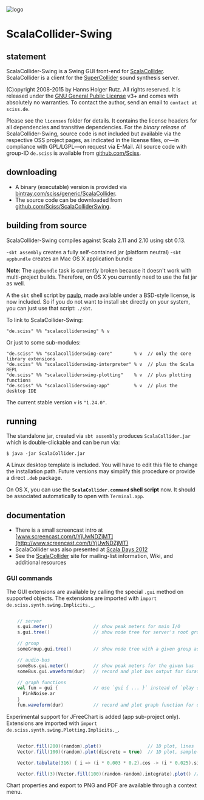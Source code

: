 ![logo](https://raw.githubusercontent.com/wiki/Sciss/ScalaCollider/images/scalacollider_logo.png)

# ScalaCollider-Swing

## statement

ScalaCollider-Swing is a Swing GUI front-end for [ScalaCollider](https://github.com/Sciss/ScalaCollider). ScalaCollider is a client for the [SuperCollider](http://supercollider.sourceforge.net/) sound synthesis server.

(C)opyright 2008-2015 by Hanns Holger Rutz. All rights reserved. It is released under the [GNU General Public License](http://github.com/Sciss/ScalaColliderSwing/blob/master/licenses/ScalaColliderSwing-License.txt) v3+ and comes with absolutely no warranties. To contact the author, send an email to `contact at sciss.de`.

Please see the `licenses` folder for details. It contains the license headers for all dependencies and transitive dependencies. For the _binary release_ of ScalaCollider-Swing, source code is not included but available via the respective OSS project pages, as indicated in the license files, or&mdash;in compliance with GPL/LGPL&mdash;on request via E-Mail. All source code with group-ID `de.sciss` is available from [github.com/Sciss](https://github.com/Sciss).

## downloading

- A binary (executable) version is provided via [bintray.com/sciss/generic/ScalaCollider](https://bintray.com/sciss/generic/ScalaCollider).
- The source code can be downloaded from [github.com/Sciss/ScalaColliderSwing](http://github.com/Sciss/ScalaColliderSwing).

## building from source

ScalaCollider-Swing compiles against Scala 2.11 and 2.10 using sbt 0.13.

-`sbt assembly` creates a fully self-contained jar (platform neutral)
-`sbt appbundle` creates an Mac OS X application bundle

__Note__: The `appbundle` task is currently broken because it doesn't work with multi-project builds. Therefore, on OS X you currently need to use the fat jar as well.

A the `sbt` shell script by [paulp](https://github.com/paulp/sbt-extras), made available under a BSD-style license, is now included. So if you do not want to install `sbt` directly on your system, you can just use that script: `./sbt`.

To link to ScalaCollider-Swing:

    "de.sciss" %% "scalacolliderswing" % v

Or just to some sub-modules:

    "de.sciss" %% "scalacolliderswing-core"        % v  // only the core library extensions
    "de.sciss" %% "scalacolliderswing-interpreter" % v  // plus the Scala REPL
    "de.sciss" %% "scalacolliderswing-plotting"    % v  // plus plotting functions
    "de.sciss" %% "scalacolliderswing-app"         % v  // plus the desktop IDE

The current stable version `v` is `"1.24.0"`.

## running

The standalone jar, created via `sbt assembly` produces `ScalaCollider.jar` which is double-clickable and can be run via:

    $ java -jar ScalaCollider.jar

A Linux desktop template is included. You will have to edit this file to change the installation path. Future versions may simplify this procedure or provide a direct `.deb` package.

On OS X, you can use the __`ScalaCollider.command` shell script__ now. It should be associated automatically to open with `Terminal.app`.

## documentation

 - There is a small screencast intro at [www.screencast.com/t/YjUwNDZjMT](http://www.screencast.com/t/YjUwNDZjMT)
 - ScalaCollider was also presented at [Scala Days 2012](http://skillsmatter.com/podcast/scala/scalacollider)
 - See the [ScalaCollider](https://github.com/Sciss/ScalaCollider) site for mailing-list information, Wiki, and additional resources

### GUI commands

The GUI extensions are available by calling the special `.gui` method on supported objects. The extensions are imported with `import de.sciss.synth.swing.Implicits._`.

```scala

    // server
    s.gui.meter()               // show peak meters for main I/O
    s.gui.tree()                // show node tree for server's root group

    // group
    someGroup.gui.tree()        // show node tree with a given group as root

    // audio-bus
    someBus.gui.meter()         // show peak meters for the given bus
    someBus.gui.waveform(dur)   // record and plot bus output for duration in seconds

    // graph functions
    val fun = gui {             // use `gui { ... }` instead of `play { ... }` to capture function
      PinkNoise.ar
    }
    fun.waveform(dur)           // record and plot graph function for duration in seconds
```

Experimental support for JFreeChart is added (app sub-project only). Extensions are imported with `import de.sciss.synth.swing.Plotting.Implicits._`.

```scala

    Vector.fill(200)(random).plot()                 // 1D plot, lines
    Vector.fill(100)(random).plot(discrete = true)  // 1D plot, sample-and-hold

    Vector.tabulate(316) { i => (i * 0.003 * 0.2).cos -> (i * 0.025).sin } .plot()  // 2D plot, scatter

    Vector.fill(3)(Vector.fill(100)(random-random).integrate).plot() // multiple 1D plots
```

Chart properties and export to PNG and PDF are available through a context menu.

